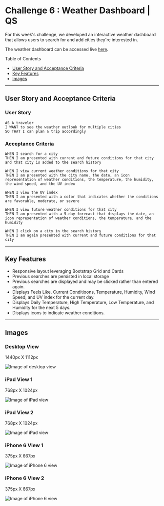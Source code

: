 # Challenge 6 : Weather Dashboard | QS

For this week's challenge, we developed an interactive weather dashboard that allows users to search for and add cities they're interested in.

The weather dashboard can be accessed live [here](https://quaylas.github.io/qs.weatherdashboard.wk6/).

Table of Contents
* [User Story and Acceptance Criteria](#user-story-and-acceptance-criteria)
* [Key Features](#key-features)
* [Images](#images)

---

## User Story and Acceptance Criteria

### User Story
```
AS A traveler
I WANT to see the weather outlook for multiple cities
SO THAT I can plan a trip accordingly
```

### Acceptance Criteria
```
WHEN I search for a city
THEN I am presented with current and future conditions for that city and that city is added to the search history
```
```
WHEN I view current weather conditions for that city
THEN I am presented with the city name, the date, an icon representation of weather conditions, the temperature, the humidity, the wind speed, and the UV index
```
```
WHEN I view the UV index
THEN I am presented with a color that indicates whether the conditions are favorable, moderate, or severe
```
```
WHEN I view future weather conditions for that city
THEN I am presented with a 5-day forecast that displays the date, an icon representation of weather conditions, the temperature, and the humidity
```
```
WHEN I click on a city in the search history
THEN I am again presented with current and future conditions for that city
```

---

## Key Features

* Responsive layout leveraging Bootstrap Grid and Cards
* Previous searches are persisted in local storage
* Previous searches are displayed and may be clicked rather than entered again.
* Displays Feels Like, Current Conditioons, Temperature, Humidity, Wind Speed, and UV index for the current day. 
* Displays Daily Temperature, High Temperature, Low Temperature, and Humidity for the next 5 days.
* Displays icons to indicate weather conditions.

---
## Images
### Desktop View

1440px X 1112px

![Image of desktop view](./assets/images/DesktopView.png)

### iPad View 1

768px X 1024px

![Image of iPad view](./assets/images/iPadView.png)

### iPad View 2

768px X 1024px

![Image of iPad view](./assets/images/iPadView2.png)

### iPhone 6 View 1

375px X 667px

![Image of iPhone 6 view](./assets/images/iPhone6View.png)


### iPhone 6 View 2

375px X 667px

![Image of iPhone 6 view](./assets/images/iPhone6View2.png)